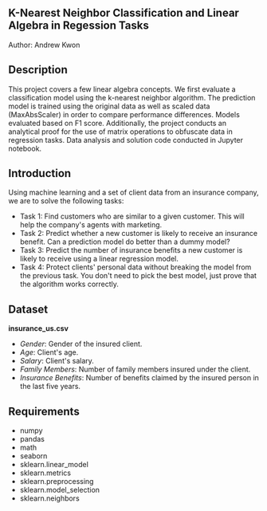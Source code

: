 ## K-Nearest Neighbor Classification and Linear Algebra in Regession Tasks
Author: Andrew Kwon

## Description
This project covers a few linear algebra concepts. We first evaluate a classification model using the k-nearest neighbor algorithm. The prediction model is trained using the original data as well as scaled data (MaxAbsScaler) in order to compare performance differences. Models evaluated based on F1 score. Additionally, the project conducts an analytical proof for the use of matrix operations to obfuscate data in regression tasks. Data analysis and solution code conducted in Jupyter notebook.

## Introduction
Using machine learning and a set of client data from an insurance company, we are to solve the following tasks:
- Task 1: Find customers who are similar to a given customer. This will help the company's agents with marketing.
- Task 2: Predict whether a new customer is likely to receive an insurance benefit. Can a prediction model do better than a dummy model?
- Task 3: Predict the number of insurance benefits a new customer is likely to receive using a linear regression model.
- Task 4: Protect clients' personal data without breaking the model from the previous task. You don't need to pick the best model, just prove that the algorithm works correctly.

## Dataset
**insurance_us.csv**
- *Gender*: Gender of the insured client.
- *Age*: Client's age.
- *Salary*: Client's salary.
- *Family Members*: Number of family members insured under the client.
- *Insurance Benefits*: Number of benefits claimed by the insured person in the last five years.

## Requirements
- numpy
- pandas
- math
- seaborn
- sklearn.linear_model
- sklearn.metrics
- sklearn.preprocessing
- sklearn.model_selection
- sklearn.neighbors
